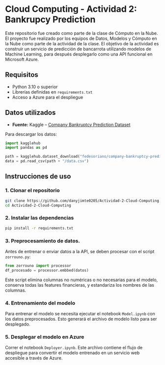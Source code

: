# Cloud Computing - Actividad 2: Bankrupcy Prediction

Este repositorio fue creado como parte de la clase de Cómputo en la Nube. El proyecto fue realizado por los equipos de Datos, Modelos y Cómputo en la Nube como parte de la actividad de la clase. El objetivo de la actividad es construir un servicio de predicción de bancarrota utilizando modelos de Machine Learning, para después desplegarlo como una API funcional en Microsoft Azure.

## Requisitos

- Python 3.10 o superior
- Librerías definidas en `requirements.txt`
- Acceso a Azure para el despliegue

## Datos utilizados

- **Fuente:** Kaggle – [Company Bankruptcy Prediction Dataset](https://www.kaggle.com/datasets/fedesoriano/company-bankruptcy-prediction)

Para descargar los datos:

```python
import kagglehub
import pandas as pd

path = kagglehub.dataset_download("fedesoriano/company-bankruptcy-prediction")
data = pd.read_csv(path + "/data.csv")

```

## Instrucciones de uso

### 1. Clonar el repositorio

```bash
git clone https://github.com/danyjimte0205/Actividad-2-Cloud-Computing.git
cd Actividad-2-Cloud-Computing
```

### 2. Instalar las dependencias

```bash
pip install -r requirements.txt
```

### 3. Preprocesamiento de datos.

Antes de entrenar o enviar datos a la API, se deben procesar con el script `zorrouno.py`:

```python
from zorrouno import processor
df_procesado = processor.embbed(datos)
```

Este script elimina columnas no numéricas o no necesarias para el modelo, conserva todas las features financieras, y estandariza los nombres de las columnas.

### 4. Entrenamiento del modelo

Para entrenar el modelo se necesita ejecutar el notebook `Model.ipynb` con los datos preprocesados. Esto generará el archivo de modelo listo para ser desplegado.

### 5. Desplegar el modelo en Azure

 Correr el notebook `Deployer.ipynb`. Este archivo contiene el flujo de despliegue para convertir el modelo entrenado en un servicio web accesible a través de Azure.
